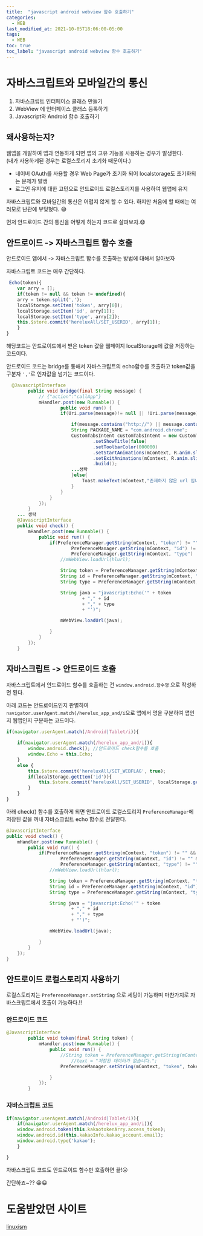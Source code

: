 ```yaml
---
title:  "javascript android webview 함수 호출하기"
categories:
  - WEB
last_modified_at: 2021-10-05T18:06:00-05:00
tags:
  - WEB
toc: true
toc_label: "javascript android webview 함수 호출하기"
---
```


# 자바스크립트와 모바일간의 통신

1. 자바스크립트 인터페이스 클래스 만들기
2. WebView 에 인터페이스 클래스 등록하기
3. Javascript와 Android 함수 호출하기

## 왜사용하는지?
웹앱을 개발하여 앱과 연동하게 되면 앱의 고유 기능을 사용하는 경우가 발생한다. <br> 
(내가 사용하게된 경우는 로컬스토리지 초기화 때문이다.)<br>

- 네이버 OAuth를 사용할 경우 Web Page가 초기화 되어 localstorage도 초기화되는 문제가 발생
- 로그인 유지에 대한 고민으로 안드로이드 로컬스토리지를 사용하여 웹앱에 유지

자바스크립트와 모바일간의 통신은 어렵지 않게 할 수 있다. 하지만 처음에 할 때에는 여러모로 난관에 부딪혔다. 😅

먼저 안드로이드 간의 통신을 어떻게 하는지 코드로 살펴보자.😧

## 안드로이드 -> 자바스크립트 함수 호출
안드로이드 앱에서 -> 자바스크립트 함수를 호출하는 방법에 대해서 알아보자

자바스크립트 코드는 매우 간단하다.

```javascript
 Echo(token){
    var arry = [];
    if(token != null && token != undefined){
    arry = token.split(',');
    localStorage.setItem('token', arry[0]);
    localStorage.setItem('id', arry[1]);
    localStorage.setItem('type', arry[2]); 
    this.$store.commit('hereluxAll/SET_USERID', arry[1]);
    }
}
```
해당코드는 안드로이드에서 받은 token 값을 웹페이지 localStorage에 값을 저장하는 코드이다. 

안드로이드 코드는 bridge를 통해서 자바스크립트의 echo함수를 호출하고 token값을 구분자 `','`로 인자값을 넘기는 코드이다.
```java
  @JavascriptInterface
        public void bridge(final String message) {
            // {"action":"callApp"}
            mHandler.post(new Runnable() {
                    public void run() {
                    if(Uri.parse(message)!= null || !Uri.parse(message).equals("")) {

                        if(message.contains("http://") || message.contains("https://")) {
                        String PACKAGE_NAME = "com.android.chrome";
                        CustomTabsIntent customTabsIntent = new CustomTabsIntent.Builder()
                                .setShowTitle(false)
                                .setToolbarColor(000000)
                                .setStartAnimations(mContext, R.anim.slide_from_rigth, R.anim.slide_to_left)
                                .setExitAnimations(mContext, R.anim.slide_from_left, R.anim.slide_to_right)
                                .build();
                        ...생략
                        }else{
                            Toast.makeText(mContext,"존재하지 않은 url 입니다.", Toast.LENGTH_SHORT).show();
                        }
                    }
                }
            });
        }
    ... 생략
    @JavascriptInterface
    public void check() {
        mHandler.post(new Runnable() {
            public void run() {
                if(PreferenceManager.getString(mContext, "token") != "" &&
                        PreferenceManager.getString(mContext, "id") != "" &&
                        PreferenceManager.getString(mContext, "type") != ""){
                    //mWebView.loadUrl(hlurl);

                    String token = PreferenceManager.getString(mContext, "token");
                    String id = PreferenceManager.getString(mContext, "id");
                    String type = PreferenceManager.getString(mContext, "type");

                    String java = "javascript:Echo('" + token
                            + "," + id
                            + "," + type
                            + "')";

                    mWebView.loadUrl(java);

                }
            }
        });
    }

```

## 자바스크립트 -> 안드로이드 호출
자바스크립트에서 안드로이드 함수를 호출하는 건 `window.android.함수명` 으로 작성하면 된다.

아래 코드는 안드로이드인지 판별하여 `navigator.userAgent.match(/herelux_app_and/i`으로 앱에서 명을 구분하여 앱인지 웹앱인지 구분하는 코드이다.

```javascript
if(navigator.userAgent.match(/Android|Tablet/i)){
    
    if(navigator.userAgent.match(/herelux_app_and/i)){
        window.android.check(); //안드로이드 check함수를 호출
        window.Echo = this.Echo;
    }
    else {
        this.$store.commit('hereluxAll/SET_WEBFLAG', true);
        if(localStorage.getItem('id')){
            this.$store.commit('hereluxAll/SET_USERID', localStorage.getItem('id'));
        }
    }
}
```

아래 check() 함수를 호출하게 되면 안드로이드 로컬스토리지 `PreferenceManager`에 저장된 값을 꺼내 자바스크립트 echo 함수로 전달한다.

```java
@JavascriptInterface
public void check() {
    mHandler.post(new Runnable() {
        public void run() {
            if(PreferenceManager.getString(mContext, "token") != "" &&
                    PreferenceManager.getString(mContext, "id") != "" &&
                    PreferenceManager.getString(mContext, "type") != ""){
                //mWebView.loadUrl(hlurl);

                String token = PreferenceManager.getString(mContext, "token");
                String id = PreferenceManager.getString(mContext, "id");
                String type = PreferenceManager.getString(mContext, "type");

                String java = "javascript:Echo('" + token
                        + "," + id
                        + "," + type
                        + "')";

                mWebView.loadUrl(java);

            }
        }
    });
}

```
## 안드로이드 로컬스토리지 사용하기

로컬스토리지는 `PreferenceManager.setString` 으로 세팅이 가능하며 마찬가지로 자바스크립트에서 호출이 가능하다.!!


### 안드로이드 코드 
```java
@JavascriptInterface
        public void token(final String token) {
            mHandler.post(new Runnable() {
                public void run() {
                    //String token = PreferenceManager.getString(mContext, "token");
                        //text = "저장된 데이터가 없습니다.";
                    PreferenceManager.setString(mContext, "token", token);

                }
            });
        }
```

### 자바스크립트 코드
```javascript
if(navigator.userAgent.match(/Android|Tablet/i)){
    if(navigator.userAgent.match(/herelux_app_and/i)){
    window.android.token(this.kakaotokenArry.access_token);
    window.android.id(this.kakaoInfo.kakao_account.email);
    window.android.type('kakao');
    }

}
````

자바스크립트 코드도 안드로이드 함수만 호출하면 끝!😮‍

간단하죠~?? 😀😀

# 도움받았던 사이트
[linuxism](https://linuxism.ustd.ip.or.kr/1112)